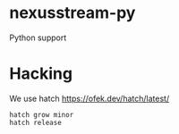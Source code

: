 # nexusstream-py
Python support

# Hacking
We use hatch https://ofek.dev/hatch/latest/
```
hatch grow minor
hatch release
```

